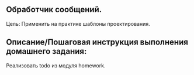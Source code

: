 ## Обработчик сообщений.

Цель:
Применить на практике шаблоны проектирования.

## Описание/Пошаговая инструкция выполнения домашнего задания:
Реализовать todo из модуля homework.

